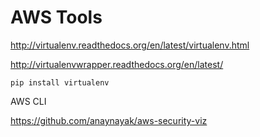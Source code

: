 AWS Tools
===================




http://virtualenv.readthedocs.org/en/latest/virtualenv.html

http://virtualenvwrapper.readthedocs.org/en/latest/

```
pip install virtualenv
```


AWS CLI

https://github.com/anaynayak/aws-security-viz